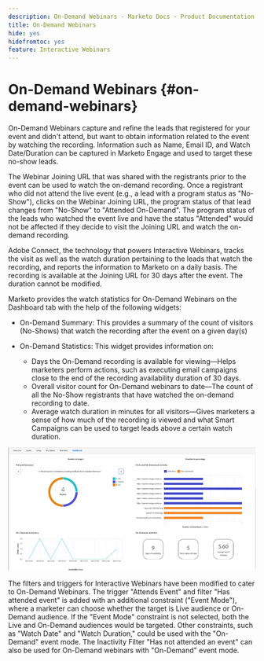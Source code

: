 ```yaml
---
description: On-Demand Webinars - Marketo Docs - Product Documentation
title: On-Demand Webinars
hide: yes
hidefromtoc: yes
feature: Interactive Webinars
---
```

# On-Demand Webinars {#on-demand-webinars}

On-Demand Webinars capture and refine the leads that registered for your event and didn't attend, but want to obtain information related to the event by watching the recording. Information such as Name, Email ID, and Watch Date/Duration can be captured in Marketo Engage and used to target these no-show leads. 

The Webinar Joining URL that was shared with the registrants prior to the event can be used to watch the on-demand recording. Once a registrant who did not attend the live event (e.g., a lead with a program status as "No-Show"), clicks on the Webinar Joining URL, the program status of that lead changes from "No-Show" to "Attended On-Demand". The program status of the leads who watched the event live and have the status "Attended" would not be affected if they decide to visit the Joining URL and watch the on-demand recording.

Adobe Connect, the technology that powers Interactive Webinars, tracks the visit as well as the watch duration pertaining to the leads that watch the recording, and reports the information to Marketo on a daily basis. The recording is available at the Joining URL for 30 days after the event. The duration cannot be modified.

Marketo provides the watch statistics for On-Demand Webinars on the Dashboard tab with the help of the following widgets:

* On-Demand Summary: This provides a summary of the count of visitors (No-Shows) that watch the recording after the event on a given day(s)

* On-Demand Statistics: This widget provides information on:
  * Days the On-Demand recording is available for viewing&mdash;Helps marketers perform actions, such as executing email campaigns close to the end of the recording availability duration of 30 days.
  * Overall visitor count for On-Demand webinars to date&mdash;The count of all the No-Show registrants that have watched the on-demand recording to date.
  * Average watch duration in minutes for all visitors&mdash;Gives marketers a sense of how much of the recording is viewed and what Smart Campaigns can be used to target leads above a certain watch duration.
  
![](assets/on-demand-webinars-1.png)

The filters and triggers for Interactive Webinars have been modified to cater to On-Demand Webinars. The trigger "Attends Event" and filter "Has attended event" is added with an additional constraint ("Event Mode"), where a marketer can choose whether the target is Live audience or On-Demand audience. If the "Event Mode" constraint is not selected, both the Live and On-Demand audiences would be targeted. Other constraints, such as "Watch Date" and "Watch Duration," could be used with the "On-Demand" event mode. The Inactivity Filter "Has not attended an event" can also be used for On-Demand webinars with "On-Demand" event mode.

